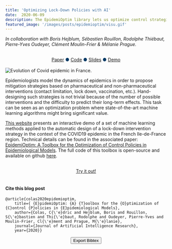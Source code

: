 ```yaml
---
title: 'Optimizing Lock-Down Policies with AI'
date:  2020-06-09
description: The EpidemiOptim library lets us optimize control strategies in the context of epidemics. Try out the demo and generate your own lock-down policy. Will you beat the AI?
featured_image: '/images/posts/epidemioptim/visu.gif'
---
```


<p><i>In collaboration with Boris Hejblum, Sébastien Rouillon, Rodolphe Thiébaut, Pierre-Yves Oudeyer, Clément Moulin-Frier & Mélanie Prague.
</i></p>
<br>


<center>
<a href="https://arxiv.org/pdf/2010.04452.pdf" class="btn">Paper</a>  <span style="color: #003965;"> &#9679;</span> 
<a href="https://github.com/flowersteam/epidemioptim" class="btn">Code</a>  <span style="color: #003965;"> &#9679;</span> 
<a href="/data/slides_epidemioptim.pdf" class="btn">Slides</a>  <span style="color: #003965;"> &#9679;</span>
<a href="https://epidemioptim.bordeaux.inria.fr/" class="btn">Demo</a>  

</center>

<br>

<img class="image" src="/images/posts/epidemioptim/visu.gif" alt="Evolution of Covid epidemic in France."/>


Epidemiologists model the dynamics of epidemics in order to propose mitigation strategies based on pharmaceutical and non-pharmaceutical interventions (contact limitation, lock down, vaccination, etc.). Hand-designing such strategies is not trivial because of the number of possible interventions and the difficulty to predict their long-term effects. This task can be seen as an optimization problem where state-of-the-art machine learning algorithms might bring significant value.

[This website](https://epidemioptim.bordeaux.inria.fr/) presents an interactive demo of a set of machine learning methods applied to the automatic design of a lock-down intervention strategy in the context of the 
COVID19 epidemic in the French Ile-de-France region. Technical details can be found in the associated paper: [EpidemiOptim: A Toolbox for the Optimization of Control Policies in Epidemiological Models](https://arxiv.org/pdf/2010.04452.pdf). The full code of this toolbox is open-source and available on github [here](https://github.com/flowersteam/epidemioptim).

<br>
<center>
<a href="https://epidemioptim.bordeaux.inria.fr/" class="btn">Try it out!</a>
</center>
<br>

#### Cite this blog post

```
@article{colas2020epidemioptim,
    title={ {E}pidemiOptim: {A} {T}oolbox for the {O}ptimization of {C}ontrol {P}olicies in {E}pidemiological Models},
    author={Colas, C{\'e}dric and Hejblum, Boris and Rouillon, S{\'e}bastien and Thi{\'e}baut, Rodolphe and Oudeyer, Pierre-Yves and Moulin-Frier, Cl{\'e}ment and Prague, M{\'e}lanie},
    journal={Journal of Artificial Intelligence Research},
    year={2020}} 
```

<center>
<button class="btn" type="button" onclick="copyToClipboard()"> Export Bibtex </button>
</center>
<script>

function copyToClipboard() {
    var dummy = document.createElement("textarea");
    document.body.appendChild(dummy);
    var text = "@article{colas2020epidemioptim,
    title={ {E}pidemiOptim: {A} {T}oolbox for the {O}ptimization of {C}ontrol {P}olicies in {E}pidemiological Models},  author={Colas, C{\'e}dric and Hejblum, Boris and 
Rouillon, S{\'e}bastien and Thi{\'e}baut, Rodolphe and Oudeyer, Pierre-Yves and Moulin-Frier, Cl{\'e}ment and Prague, M{\'e}lanie}, journal={Journal of Artificial Intelligence 
Research}, year={2020}}"
    dummy.value = text;
    dummy.select();
    document.execCommand("copy");
    document.body.removeChild(dummy);
    alert("Copied to clipboard: " + text);
}
</script>